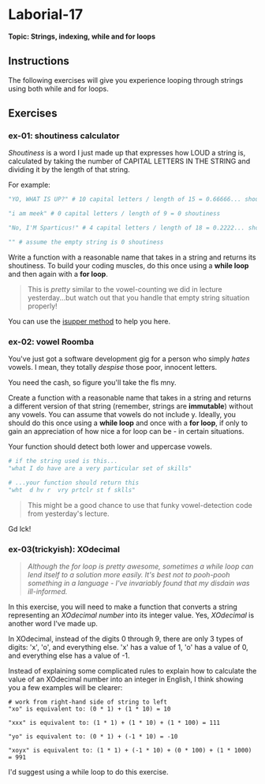 # Laborial-17

**Topic: Strings, indexing, while and for loops**

## Instructions

The following exercises will give you experience looping through strings using both while and for loops. 

## Exercises

### ex-01: shoutiness calculator 

_Shoutiness_ is a word I just made up that expresses how LOUD a string is, calculated by taking the number of CAPITAL LETTERS IN THE STRING and dividing it by the length of that string.

For example:

```python
"YO, WHAT IS UP?" # 10 capital letters / length of 15 = 0.66666... shoutiness

"i am meek" # 0 capital letters / length of 9 = 0 shoutiness

"No, I'M Sparticus!" # 4 capital letters / length of 18 = 0.2222... shoutiness

"" # assume the empty string is 0 shoutiness
```

Write a function with a reasonable name that takes in a string and returns its shoutiness. To build your coding muscles, do this once using a **while loop** and then again with a **for loop**.

> This is _pretty_ similar to the vowel-counting we did in lecture yesterday...but watch out that you handle that empty string situation properly!

You can use the [isupper method](https://docs.python.org/3/library/stdtypes.html#str.isupper) to help you here.


### ex-02: vowel Roomba

You've just got a software development gig for a person who simply _hates_ vowels. I mean, they totally _despise_ those poor, innocent letters.

You need the cash, so figure you'll take the fls mny.

Create a function with a reasonable name that takes in a string and returns a different version of that string (remember, strings are **immutable**) without any vowels. You can assume that vowels do not include y. Ideally, you should do this once using a **while loop** and once with a **for loop**, if only to gain an appreciation of how nice a for loop can be - in certain situations.

Your function should detect both lower and uppercase vowels.

```python
# if the string used is this...
"what I do have are a very particular set of skills" 

# ...your function should return this
"wht  d hv r  vry prtclr st f sklls"
```

> This might be a good chance to use that funky vowel-detection code from yesterday's lecture.

Gd lck!


### ex-03(trickyish): XOdecimal

> _Although the for loop is pretty awesome, sometimes a while loop can lend itself to a solution more easily. It's best not to pooh-pooh something in a language - I've invariably found that my disdain was ill-informed._

In this exercise, you will need to make a function that converts a string representing an _XOdecimal number_ into its integer value. Yes, _XOdecimal_ is another word I've made up.

In XOdecimal, instead of the digits 0 through 9, there are only 3 types of digits: 'x', 'o', and everything else. 'x' has a value of 1, 'o' has a value of 0, and everything else has a value of -1.

Instead of explaining some complicated rules to explain how to calculate the value of an XOdecimal number into an integer in English, I think showing you a few examples will be clearer:

```text
# work from right-hand side of string to left
"xo" is equivalent to: (0 * 1) + (1 * 10) = 10

"xxx" is equivalent to: (1 * 1) + (1 * 10) + (1 * 100) = 111

"yo" is equivalent to: (0 * 1) + (-1 * 10) = -10

"xoyx" is equivalent to: (1 * 1) + (-1 * 10) + (0 * 100) + (1 * 1000) = 991
```

I'd suggest using a while loop to do this exercise.
